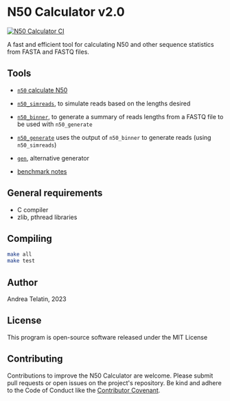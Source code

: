 # N50 Calculator v2.0

[![N50 Calculator CI](https://github.com/quadram-institute-bioscience/n50/actions/workflows/test_n50.yml/badge.svg)](https://github.com/quadram-institute-bioscience/n50/actions/workflows/test_n50.yml)

A fast and efficient tool for calculating N50 and other sequence statistics from FASTA and FASTQ files.

## Tools

- [`n50` calculate N50](docs/README_N50.md)

- [`n50_simreads`](docs/README_N50_SIMREADS.md), to simulate reads based on the lengths desired
- [`n50_binner`](docs/README_N50_BINNER.md),  to generate a summary of reads lengths from a FASTQ file to be used with `n50_generate`
- [`n50_generate`](docs/README_N50_GENERATE.md) uses the output of `n50_binner` to generate reads (using `n50_simreads`) 
  
- [`gen`](docs/README_GEN.md), alternative generator
- [benchmark notes](docs/README_BENCHMARK.md)


## General requirements

- C compiler
- zlib, pthread libraries

## Compiling

```bash
make all
make test
```

## Author

Andrea Telatin, 2023

## License

This program is open-source software released under the MIT License

## Contributing

Contributions to improve the N50 Calculator are welcome.
Please submit pull requests or open issues on the project's repository.
Be kind and adhere to the Code of Conduct  like the [Contributor Covenant](https://www.contributor-covenant.org/).
